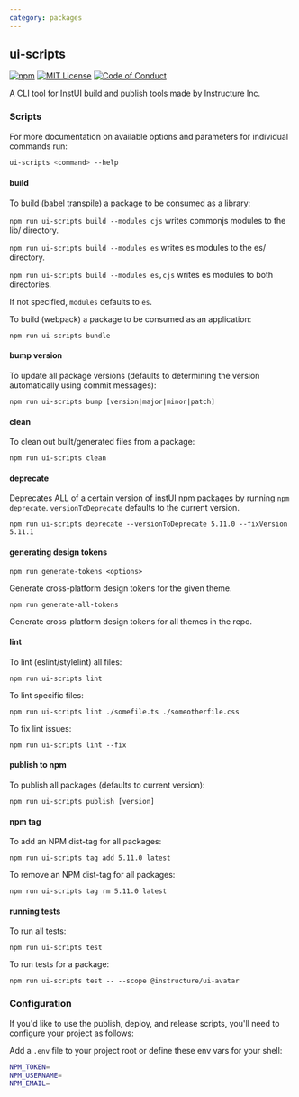 ```yaml
---
category: packages
---
```


## ui-scripts

[![npm][npm]][npm-url]
[![MIT License][license-badge]][license]
[![Code of Conduct][coc-badge]][coc]

A CLI tool for InstUI build and publish tools made by Instructure Inc.

### Scripts

For more documentation on available options and parameters for individual commands run:

```sh
ui-scripts <command> --help
```

#### build

To build (babel transpile) a package to be consumed as a library:

`npm run ui-scripts build --modules cjs` writes commonjs modules to the lib/ directory.

`npm run ui-scripts build --modules es` writes es modules to the es/ directory.

`npm run ui-scripts build --modules es,cjs` writes es modules to both directories.

If not specified, `modules` defaults to `es`.

To build (webpack) a package to be consumed as an application:

`npm run ui-scripts bundle`

#### bump version

To update all package versions
(defaults to determining the version automatically using commit messages):

`npm run ui-scripts bump [version|major|minor|patch]`

#### clean

To clean out built/generated files from a package:

`npm run ui-scripts clean`

#### deprecate

Deprecates ALL of a certain version of instUI npm packages by running `npm deprecate`.
`versionToDeprecate` defaults to the current version.

`npm run ui-scripts deprecate --versionToDeprecate 5.11.0 --fixVersion 5.11.1`

#### generating design tokens

`npm run generate-tokens <options>`

Generate cross-platform design tokens for the given theme.

`npm run generate-all-tokens`

Generate cross-platform design tokens for all themes in the repo.

#### lint

To lint (eslint/stylelint) all files:

`npm run ui-scripts lint`

To lint specific files:

`npm run ui-scripts lint ./somefile.ts ./someotherfile.css`

To fix lint issues:

`npm run ui-scripts lint --fix`

#### publish to npm

To publish all packages (defaults to current version):

`npm run ui-scripts publish [version]`

#### npm tag

To add an NPM dist-tag for all packages:

`npm run ui-scripts tag add 5.11.0 latest`

To remove an NPM dist-tag for all packages:

`npm run ui-scripts tag rm 5.11.0 latest`

#### running tests

To run all tests:

`npm run ui-scripts test`

To run tests for a package:

`npm run ui-scripts test -- --scope @instructure/ui-avatar`

### Configuration

If you'd like to use the publish, deploy, and release scripts, you'll need to configure your project as follows:

Add a `.env` file to your project root or define these env vars for your shell:

```sh
NPM_TOKEN=
NPM_USERNAME=
NPM_EMAIL=
```

[npm]: https://img.shields.io/npm/v/@instructure/ui-scripts.svg
[npm-url]: https://npmjs.com/package/@instructure/ui-scripts
[license-badge]: https://img.shields.io/npm/l/instructure-ui.svg?style=flat-square
[license]: https://github.com/instructure/instructure-ui/blob/master/LICENSE.md
[coc-badge]: https://img.shields.io/badge/code%20of-conduct-ff69b4.svg?style=flat-square
[coc]: https://github.com/instructure/instructure-ui/blob/master/CODE_OF_CONDUCT.md
